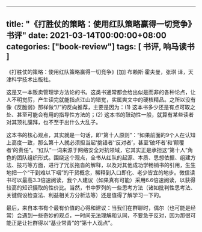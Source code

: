 
---
title: "《打胜仗的策略：使用红队策略赢得一切竞争》书评"
date: 2021-03-14T00:00:00+08:00
categories: ["book-review"]
tags: [ 书评, 响马读书 ]
---

《打胜仗的策略：使用红队策略赢得一切竞争》[加] 布赖斯·霍夫曼，张琪 译，天津科学技术出版社。

这是又一本贩卖管理学方法论的书。这类书通常都会给出似是而非的各种论点，让人不明觉厉，产生读完就能指点江山的错觉，实属爽文中的硬核精品。之所以没有像《反脆弱》那样做“//”的反向推荐，主要是因为：(1) 这本书多少还是有点可取之处、甚至可能会有用的指导性方法的；(2) 这本书的鼓动性一般，就算有某些读者对其顶礼膜拜，也不至于出什么大乱子。

这本书的核心观点，其实就是一句话，即“第十人原则”：“如果前面的9个人在认知上高度一致，那么第十人就必须担当起‘挑错者’‘反对者’，甚至‘破坏者’和‘颠覆者’的责任”。“红队”一词来源于网络安全对抗领域，它其实正是承担这“第十人”角色的团队组织形式。围绕这个观点，全书从红队的起源、本质、思想依据、组建方法、技巧等方面，进行了冗长拖沓的解释，以及对其他成功学畅销书的引用，生生地把一个“干到难以下咽”的干货概念，稀释到入口即化、老少皆宜的地步。微信读书可以最高3.3倍速阅读，我个人建议（如果真有可能）采用6.6倍速阅读，以获得较高的知识摄取的性价比。当然，书中罗列的一些思考方法（诸如批判性思考法、关键假设检查法、利益相关方分析法等）还是值得了解学习一下的。

最后，来自本书有个最有价值的心得和建议：当我们在群聊时，偶尔（也可能是经常）会遇到一些奇妙的观点，一时间无法理解和认同，不要急于反对，因为那很可能正是让社群得以“基业常青”的“第十人观点”。
